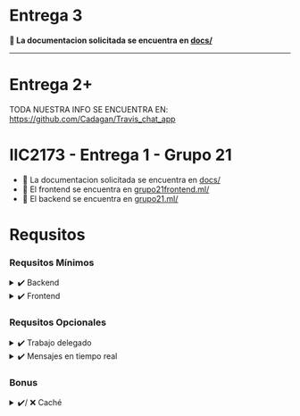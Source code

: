 # Entrega 3

**🎉 La documentacion solicitada se encuentra en [docs/](docs)**

---

# Entrega 2+

TODA NUESTRA INFO SE ENCUENTRA EN: https://github.com/Cadagan/Travis_chat_app

#  IIC2173 - Entrega 1 - Grupo 21

*  🎉 La documentacion solicitada se encuentra en [docs/](docs)
*  🎉 El frontend se encuentra en [grupo21frontend.ml/](https://www.grupo21frontend.ml/) 
*  🎉 El backend se encuentra en [grupo21.ml/](https://www.grupo21.ml/)
  
# Requsitos 

### Requsitos Mínimos

<details>
  <summary>✔️ Backend</summary>

* ✔️ **RF1: (3p)** Se debe poder enviar mensajes y se debe registrar su timestamp. Estos mensajes deben aparecer en otro usuario, ya sea en tiempo real o refrescando la página. **El no cumplir este requisito completamente limita la nota a 3.9**
* ✔️ **RF2: (5p)** Se deben exponer endpoints HTTP que realicen el procesamiento y cómputo del chat para permitir desacoplar la aplicación. **El no cumplir este requisito completamente limita la nota a 3.9**

* ✔️ **RF3: (7p)** Establecer un AutoScalingGroup con una AMI de su instancia EC2 para lograr autoescalado direccionado desde un ELB (_Elastic Load Balancer_).
  *  ✔️ **(4p)** Debe estar implementado el Load Balancer
  * ️️✔️ **(3p)** Se debe añadir al header del request información sobre cuál instancia fue utilizada para manejar el request. Se debe señalar en el Readme cuál fue el header agregado.

* ✔️ **RF4: (2p)** El servidor debe tener un nombre de dominio de primer nivel (tech, me, tk, ml, ga, com, cl, etc).~~

* ✔️ **RF4: (3p)** El dominio debe estar asegurado por SSL con Let's Encrypt. No se pide *auto renew*. Tambien pueden usar el servicio de certificados de AWS para el ELB~~
    * ✔️ **(2p)** Debe tener SSL.
    * ✔️ **(1p)** Debe redirigir HTTP a HTTPS.
  
</details>

<details>
  <summary>✔️ Frontend</summary>

* ✔️ **RF5: (3p)** Utilizar un CDN para exponer los *assets* de su frontend. (ej. archivos estáticos, el mismo *frontend*, etc.). Para esto recomendamos fuertemente usar cloudfront en combinacion con S3.
* ✔️ **RF6: (7p)** Realizar una aplicación para el *frontend* que permita ejecutar llamados a los endpoints HTTP del *backend*.
    * ✔️ **(3p)** Debe hacer llamados al servidor correctamente.
    * ✔️ Elegir **1** de los siguientes. No debe ser una aplicación compleja en diseño. No pueden usar una aplicacion que haga rendering via template de los sitios web. Debe ser una app que funcione via endpoints REST
        * **(4p)** Hacer una aplicación móvil (ej. Flutter, ReactNative)
        * ✔️ **(4p)** Hacer una aplicación web (ej. ReactJS, Vue, Svelte)~~ Elegimos ReactJS :D
  
</details>

### Requsitos Opcionales

<details>
  <summary>✔️ Trabajo delegado </summary>

Se pide implementar al menos **3 casos de uso con distinto tipo de integración**.

* ✔️ 1.- Mediante una llamada web (AWS API Gateway) 
* ✔️ 2.- Mediante código incluyendo la librería (sdk) 
* 3.- Como evento a partir de una regla del AutoScalingGroup
*  4.- Mediante Eventbridge para eventos externos (NewRelic, Auth0 u otro)
* 5.- Cuando se esté haciendo un despliegue mediante CodeCommit 
* ✔️ 6.- Cuando se cree/modifique un documento a S3 
* ✔️ 7.- Amazon Comprehend 
* ✔️ 8.- Amazon Lambda Functions 

* ✔️ **RF: (5p)** Por cada uno de los 3 tipos de integración. Se implementaron y explicaron los 3. Se utilizó S3 para guardar imagenes, además de utilizar el tutorial para sentiment (censura de mensajes).
    * ✔️ **(3p)** Por la implementación.
    * ✔️ **(2p)** Por la documentación.
  
</details>

<details>
  <summary>✔️ Mensajes en tiempo real </summary>

* ✔️ **RF1: (5p)** Cuando se escriben mensajes en un chat/sala que el usuario está viendo, se debe reflejar dicha acción sin que éste deba refrescar su aplicación. 
* ✔️ **RF2: (5p)** Independientemente si el usuario está conectado o no, si es nombrado con @ o # se le debe enviar una notificación (al menos crear un servicio que diga que lo hace, servicio que imprime "se está enviando un correo") -> Para esto se creó un sistema de register/login con passportjs y express-sessions. El correo no se manda pero sí está vinculado al correo del usuario (y si el usuario a quien mencionaron está conectado, le llegará una notificación).
* ✔️ **RF3: (5p)** Debe documentar los mecanismos utilizados para cada uno de los puntos anteriores indicando sus limitaciones/restricciones. Esto se encuentra en docs/Readme.Md :D
* 
</details>

### Bonus

<details>
  <summary>✔️/ ❌ Caché </summary>

Para esta sección variable la idea es implementar una capa de Caché para almacenar información y reducir la carga en el sistema. Para almacenar información para la aplicación recomendamos el uso de **Redis**, así como recomendamos Memcached para fragmentos de HTML o respuestas de cara al cliente. 

* ✔️ **RF1: (4p)** Levantar la infraestructura necesaria de caché. Se puede montar en otra máquina o usando el servicios administrado por AWS. Se debe indicar como funciona en local y en producción. 
* **RF2: (6p)** Utilizar la herramienta seleccionada de caché para almacenar las información para al menos 2 casos de uso. Por ejemplo las salas y sus últimos mensajes o credenciales de acceso (login). 
    * **Restricción** Por cada caso de uso debe utilizar alguna configuración distinta (reglas de entrada FIFO/LIFO, estructura de datos o bien el uso de reglas de expiración)
* **RF3: (5p)** Documentar y explicar la selección de la tecnología y su implementación en el sistema. Responder a preguntas como: "¿por qué se usó el FIFO/LRU o almacenar un hash/list/array?" para cada caso de uso implementado. 
  
</details>